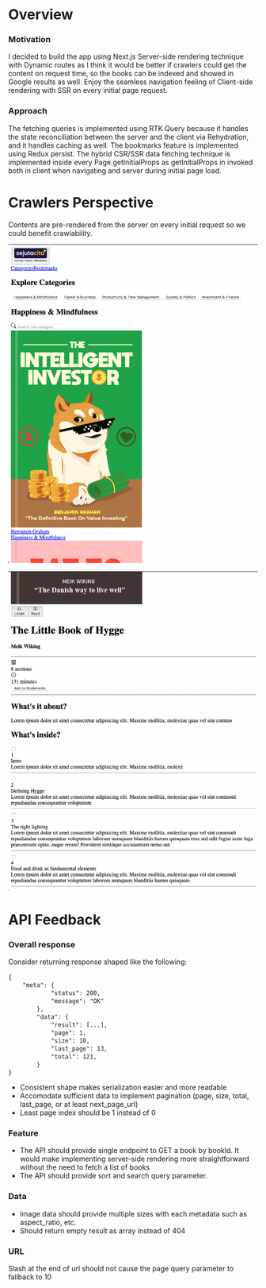 # Overview

### Motivation

I decided to build the app using Next.js Server-side rendering technique with Dynamic routes as I think it would be better if crawlers could get the content on request time, so the books can be indexed and showed in Google results as well. Enjoy the seamless navigation feeling of Client-side rendering with SSR on every initial page request.

### Approach

The fetching queries is implemented using RTK Query because it handles the state reconciliation between the server and the client via Rehydration, and it handles caching as well. The bookmarks feature is implemented using Redux persist.
The hybrid CSR/SSR data fetching technique is implemented inside every Page.getInitialProps as getInitialProps in invoked both in client when navigating and server during initial page load.

# Crawlers Perspective

Contents are pre-rendered from the server on every initial request so we could benefit crawlability.

![Alt text](screenshots/category_detail.png?raw=true)

![Alt text](screenshots/book_detail.png?raw=true)

# API Feedback

### Overall response

Consider returning response shaped like the following:

```
{
    "meta": {
			"status": 200,
			"message": "OK"
		},
		"data": {
			"result": [...],
			"page": 1,
			"size": 10,
			"last_page": 13,
			"total": 121,
		}
}
```

- Consistent shape makes serialization easier and more readable
- Accomodate sufficient data to implement pagination (page, size, total, last_page, or at least next_page_url)
- Least page index should be 1 instead of 0

### Feature

- The API should provide single endpoint to GET a book by bookId. It would make implementing server-side rendering more straightforward without the need to fetch a list of books
- The API should provide sort and search query parameter.

### Data

- Image data should provide multiple sizes with each metadata such as aspect_ratio, etc.
- Should return empty result as array instead of 404

### URL

Slash at the end of url should not cause the page query parameter to fallback to 10
